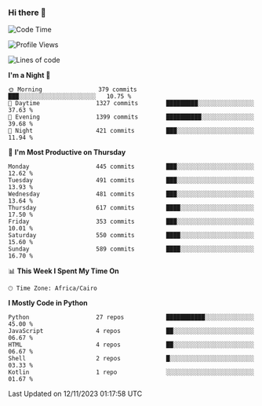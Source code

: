 ### Hi there 👋

<!--
**AMR-KELEG/AMR-KELEG** is a ✨ _special_ ✨ repository because its `README.md` (this file) appears on your GitHub profile.

Here are some ideas to get you started:

- 🔭 I’m currently working on ...
- 🌱 I’m currently learning ...
- 👯 I’m looking to collaborate on ...
- 🤔 I’m looking for help with ...
- 💬 Ask me about ...
- 📫 How to reach me: ...
- 😄 Pronouns: ...
- ⚡ Fun fact: ...
-->

<!--START_SECTION:waka-->
![Code Time](http://img.shields.io/badge/Code%20Time-0%20secs-blue)

![Profile Views](http://img.shields.io/badge/Profile%20Views-0-blue)

![Lines of code](https://img.shields.io/badge/From%20Hello%20World%20I%27ve%20Written-20.7%20million%20lines%20of%20code-blue)

**I'm a Night 🦉** 

```text
🌞 Morning                379 commits         ███░░░░░░░░░░░░░░░░░░░░░░   10.75 % 
🌆 Daytime                1327 commits        █████████░░░░░░░░░░░░░░░░   37.63 % 
🌃 Evening                1399 commits        ██████████░░░░░░░░░░░░░░░   39.68 % 
🌙 Night                  421 commits         ███░░░░░░░░░░░░░░░░░░░░░░   11.94 % 
```
📅 **I'm Most Productive on Thursday** 

```text
Monday                   445 commits         ███░░░░░░░░░░░░░░░░░░░░░░   12.62 % 
Tuesday                  491 commits         ███░░░░░░░░░░░░░░░░░░░░░░   13.93 % 
Wednesday                481 commits         ███░░░░░░░░░░░░░░░░░░░░░░   13.64 % 
Thursday                 617 commits         ████░░░░░░░░░░░░░░░░░░░░░   17.50 % 
Friday                   353 commits         ███░░░░░░░░░░░░░░░░░░░░░░   10.01 % 
Saturday                 550 commits         ████░░░░░░░░░░░░░░░░░░░░░   15.60 % 
Sunday                   589 commits         ████░░░░░░░░░░░░░░░░░░░░░   16.70 % 
```


📊 **This Week I Spent My Time On** 

```text
🕑︎ Time Zone: Africa/Cairo
```

**I Mostly Code in Python** 

```text
Python                   27 repos            ███████████░░░░░░░░░░░░░░   45.00 % 
JavaScript               4 repos             ██░░░░░░░░░░░░░░░░░░░░░░░   06.67 % 
HTML                     4 repos             ██░░░░░░░░░░░░░░░░░░░░░░░   06.67 % 
Shell                    2 repos             █░░░░░░░░░░░░░░░░░░░░░░░░   03.33 % 
Kotlin                   1 repo              ░░░░░░░░░░░░░░░░░░░░░░░░░   01.67 % 
```




 Last Updated on 12/11/2023 01:17:58 UTC
<!--END_SECTION:waka-->
